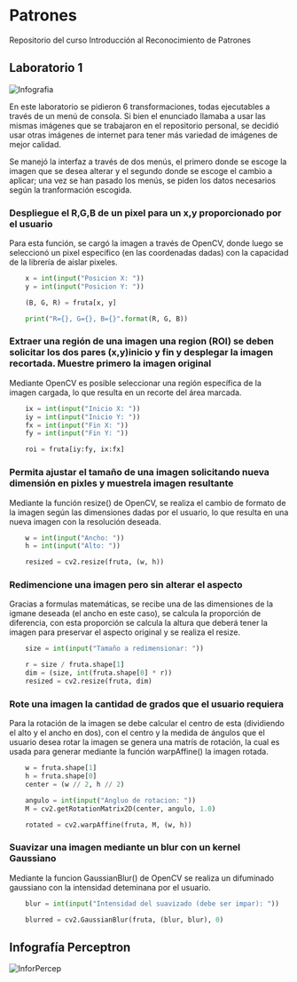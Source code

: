 # Patrones

Repositorio del curso Introducción al Reconocimiento de Patrones

## Laboratorio 1

![Infografia](https://cdn.discordapp.com/attachments/708362688014844008/757781519317205052/Transformaciones.png)

En este laboratorio se pidieron 6 transformaciones, todas ejecutables a través de un menú de consola. Si bien el enunciado llamaba a usar las mismas imágenes que se trabajaron en el repositorio personal, se decidió usar otras imágenes de internet para tener más variedad de imágenes de mejor calidad.

Se manejó la interfaz a través de dos menús, el primero donde se escoge la imagen que se desea alterar y el segundo donde se escoge el cambio a aplicar; una vez se han pasado los menús, se piden los datos necesarios según la tranformación escogida.

### Despliegue el R,G,B de un pixel para un x,y proporcionado por el usuario

Para esta función, se cargó la imagen a través de OpenCV, donde luego se seleccionó un pixel específico (en las coordenadas dadas) con la capacidad de la librería de aislar pixeles.

```python
    x = int(input("Posicion X: "))
    y = int(input("Posicion Y: "))

    (B, G, R) = fruta[x, y]

    print("R={}, G={}, B={}".format(R, G, B))
```

### Extraer una región de una imagen una region (ROI) se deben solicitar los dos pares (x,y)inicio y fin y desplegar la imagen recortada. Muestre primero la imagen original

Mediante OpenCV es posible seleccionar una región específica de la imagen cargada, lo que resulta en un recorte del área marcada.

```python
    ix = int(input("Inicio X: "))
    iy = int(input("Inicio Y: "))
    fx = int(input("Fin X: "))
    fy = int(input("Fin Y: "))

    roi = fruta[iy:fy, ix:fx]
```

### Permita ajustar el tamaño de una imagen solicitando nueva dimensión en pixles y muestrela imagen resultante

Mediante la función resize() de OpenCV, se realiza el cambio de formato de la imagen según las dimensiones dadas por el usuario, lo que resulta en una nueva imagen con la resolución deseada.

```python
    w = int(input("Ancho: "))
    h = int(input("Alto: "))

    resized = cv2.resize(fruta, (w, h))
```
### Redimencione una imagen pero sin alterar el aspecto

Gracias a formulas matemáticas, se recibe una de las dimensiones de la igmane deseada (el ancho en este caso), se calcula la proporción de diferencia, con esta proporción se calcula la altura que deberá tener la imagen para preservar el aspecto original y se realiza el resize.

```python
    size = int(input("Tamaño a redimensionar: "))

    r = size / fruta.shape[1]
    dim = (size, int(fruta.shape[0] * r))
    resized = cv2.resize(fruta, dim)
```
### Rote una imagen la cantidad de grados que el usuario requiera

Para la rotación de la imagen se debe calcular el centro de esta (dividiendo el alto y el ancho en dos), con el centro y la medida de ángulos que el usuario desea rotar la imagen se genera una matrís de rotación, la cual es usada para generar mediante la función warpAffine() la imagen rotada.

```python
    w = fruta.shape[1]
    h = fruta.shape[0]
    center = (w // 2, h // 2)

    angulo = int(input("Angluo de rotacion: "))
    M = cv2.getRotationMatrix2D(center, angulo, 1.0)

    rotated = cv2.warpAffine(fruta, M, (w, h))
```

### Suavizar una imagen mediante un blur con un kernel Gaussiano

Mediante la funcion GaussianBlur() de OpenCV se realiza un difuminado gaussiano con la intensidad deteminana por el usuario.

```python
    blur = int(input("Intensidad del suavizado (debe ser impar): "))

    blurred = cv2.GaussianBlur(fruta, (blur, blur), 0)
```


## Infografía Perceptron
![InforPercep](https://cdn.discordapp.com/attachments/708362688014844008/772969360636772372/InfografiaPatronesPerceptor.png)
